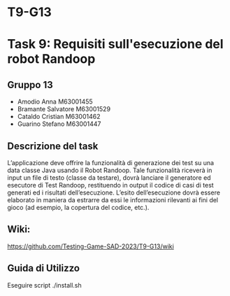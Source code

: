 # T9-G13
# Task 9: Requisiti sull'esecuzione del robot Randoop

## Gruppo 13
- Amodio Anna M63001455
- Bramante Salvatore M63001529
- Cataldo Cristian M63001462
- Guarino Stefano M63001447

## Descrizione del task

L’applicazione deve offrire la funzionalità di generazione dei test su una data classe Java usando il Robot Randoop. Tale funzionalità riceverà in input un file di testo (classe da testare), dovrà lanciare il generatore ed esecutore di Test Randoop, restituendo in output il codice di casi di test generati ed i risultati dell’esecuzione. L’esito dell’esecuzione dovrà essere elaborato in maniera da estrarre da essi le informazioni rilevanti ai fini del gioco (ad esempio, la copertura del codice, etc.).

## Wiki:
https://github.com/Testing-Game-SAD-2023/T9-G13/wiki

## Guida di Utilizzo
Eseguire script ./install.sh
